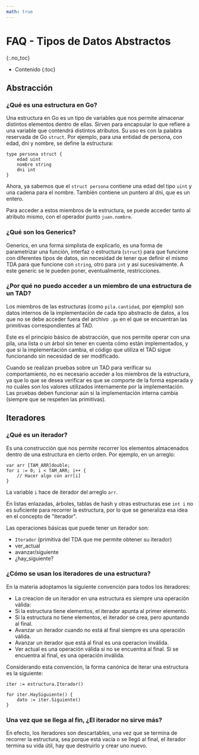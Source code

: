 ```yaml
---
math: true
---
```


# FAQ - Tipos de Datos Abstractos
{:.no_toc}

* Contenido
{:toc}

## Abstracción

### ¿Qué es una estructura en Go?

Una estructura en Go es un tipo de variables que nos permite almacenar distintos elementos dentro de ellas. Sirven para encapsular lo que refiere a una variable que contendrá distintos atributos. Su uso es con la palabra reservada de Go `struct`. Por ejemplo, para una entidad de persona, con edad, dni y nombre, se define la estructura:

```golang
type persona struct {
    edad uint
    nombre string
    dni int
}
```

Ahora, ya sabemos que el `struct persona` contiene una edad del tipo `uint` y una cadena para el nombre. También contiene un puntero al dni, que es un entero.

Para acceder a estos miembros de la estructura, se puede acceder tanto al atributo mismo, con el operador punto `juan.nombre`.

### ¿Qué son los Generics?

Generics, en una forma simplista de explicarlo, es una forma de parametrizar una función, interfaz o estructura (`struct`) para que funcione con diferentes tipos de datos, sin necesidad de tener que definir el mismo TDA para que funcione con `string`, otro para `int` y así sucesivamente. A este generic se le pueden poner, eventualmente, restricciones.


### ¿Por qué no puedo acceder a un miembro de una estructura de un TAD?

Los miembros de las estructuras (como `pila.cantidad`, por ejemplo) son datos internos de la implementación de cada tipo abstracto de datos, a los que no se debe acceder fuera del archivo `.go` en el que se encuentran las primitivas correspondientes al TAD.

Este es el principio básico de abstracción, que nos permite operar con una pila, una lista o un árbol sin tener en cuenta cómo están implementados, y que si la implementación cambia, el código que utiliza el TAD sigue funcionando sin necesidad de ser modificado.

Cuando se realizan pruebas sobre un TAD para verificar su comportamiento, no es necesario acceder a los miembros de la estructura, ya que lo que se desea verificar es que se comporte de la forma esperada y no cuáles son los valores utilizados internamente por la implementación.  Las pruebas deben funcionar aún si la implementación interna cambia (siempre que se respeten las primitivas).

## Iteradores

### ¿Qué es un iterador?

Es una construcción que nos permite recorrer los elementos almacenados dentro de una estructura en cierto orden. Por ejemplo, en un arreglo:

``` golang
var arr [TAM_ARR]double;
for i := 0; i < TAM_ARR; i++ {
    // Hacer algo con arr[i]
}
```

La variable `i` hace de iterador del arreglo `arr`.

En listas enlazadas, árboles, tablas de hash y otras estructuras ese `int i` no es suficiente para recorrer la estructura, por lo que se generaliza esa idea en el concepto de "iterador".

Las operaciones básicas que puede tener un iterador son:
  - `Iterador` (primitiva del TDA que me permite obtener su iterador)
  - ver_actual
  - avanzar/siguiente
  - ¿hay_siguiente?

### ¿Cómo se usan los iteradores de una estructura?

En la materia adoptamos la siguiente convención para todos los iteradores:
  - La creacion de un iterador en una estructura es siempre una operación válida:
  - Si la estructura tiene elementos, el iterador apunta al primer elemento.
  - Si la estructura no tiene elementos, el iterador se crea, pero apuntando al final.
  - Avanzar un iterador cuando no está al final siempre es una operación válida.
  - Avanzar un iterador que está al final es una operacion inválida.
  - Ver actual es una operación válida si no se encuentra al final. Si se encuentra al final, es una operación inválida.

Considerando esta convención, la forma canónica de iterar una estructura es la siguiente:

``` golang
iter := estructura.Iterador()

for iter.HaySiguiente() {
    dato := iter.Siguiente()
}
```

### Una vez que se llega al fin, ¿El iterador no sirve más?

En efecto, los iteradores son descartables, una vez que se termina de recorrer la estructura, sea porque está vacía o se llegó al final, el iterador termina su vida útil, hay que destruirlo y crear uno nuevo.
